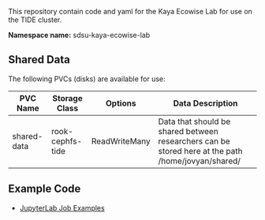 This repository contain code and yaml for the Kaya Ecowise Lab for use on the TIDE cluster.

**Namespace name:** sdsu-kaya-ecowise-lab

## Shared Data

The following PVCs (disks) are available for use:

| PVC Name | Storage Class | Options | Data Description |
| -------- | ---- | ------- | ---------------- |
| shared-data | rook-cephfs-tide | ReadWriteMany | Data that should be shared between researchers can be stored here at the path /home/jovyan/shared/ | 

## Example Code

- [JupyterLab Job Examples](/jupyterlab)
